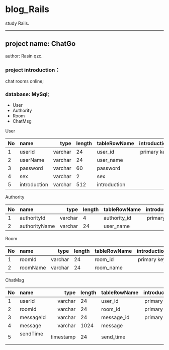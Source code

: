 # blog_Rails
study Rails.
***
## project name: ChatGo
  author: Rasin qzc.
### project introduction：
  chat rooms online;
  
### database: MySql;
  - User  
  - Authority
  - Room
  - ChatMsg

User

| No  | name |  type |  length  | tableRowName  | introduction  |
| :--  | :--------- |  ----:  | :--  | :--------  | :-----------------------------: |
| 1    | userId      |  varchar| 24   | user_id     | primary key                     |
| 2    | userName    |  varchar| 24   | user_name   |                                 |
| 3    | password    |  varchar| 60   | password    |                                 |
| 4    | sex         |  varchar| 2    | sex         |                                 |
| 5    | introduction|  varchar| 512  | introduction|                                 |

Authority

| No  | name |  type |  length  | tableRowName  | introduction  |
| :--  | :--------- |  ----:  | :--  | :--------  | :-----------------------------: |
| 1    | authorityId      |  varchar| 4   | authority_id     | primary key                     |
| 2    | authorityName    |  varchar| 24   | user_name   |                                 |

Room

| No  | name |  type |  length  | tableRowName  | introduction  |
| :--  | :--------- |  ----:  | :--  | :--------  | :-----------------------------: |
| 1    | roomId      |  varchar| 24   | room_id     | primary key                     |
| 2    | roomName    |  varchar| 24   | room_name   |                                 |

ChatMsg

| No  | name |  type |  length  | tableRowName  | introduction  |
| :--  | :--------- |  ----:  | :--  | :--------  | :-----------------------------: |
| 1    | userId      |  varchar| 24   | user_id     | primary key                     |
| 2    | roomId    |  varchar| 24   | room_id   | primary key                         |
| 3    | messageId    |  varchar| 24   | message_id    | primary key                  |
| 4    | message    |  varchar| 1024   | message    |                                 |
| 5    | sendTime    |  timestamp| 24   | send_time    |                              |

